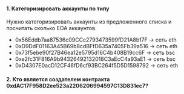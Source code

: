 #### 1. Категоризировать аккаунты по типу

Нужно категоризировать аккаунты из предложенного списка и посчитать сколько EOA аккаунтов.

- 0x56Eddb7aa87536c09CCc2793473599fD21A8b17F -> сеть eth
- 0xD9DdF01163A45B69b8cdBFfD635a7405Fb39a516 -> сеть eth
- 0x73f5ebe90f27B46ea12e5795d16C4b408B19cc6F -> сеть bsc
- 0xe2fc31F816A9b94326492132018C3aEcC4a93aE1 -> сеть bsc 
- 0xD4307E0acD12CF46fD6cf93BC264f5D5D1598792 -> сеть eth

#### 2. Кто является создателем контракта 0xdAC17F958D2ee523a2206206994597C13D831ec7?